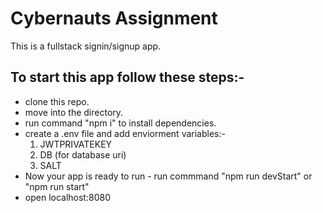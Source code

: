 # Cybernauts Assignment

This is a fullstack signin/signup app.

## To start this app follow these steps:-
- clone this repo.
- move into the directory.
- run command "npm i" to install dependencies.
- create a .env file and add enviorment variables:-
    1. JWTPRIVATEKEY
    2. DB (for database uri)
    3. SALT
- Now your app is ready to run - run commmand "npm run devStart" or "npm run start"
- open localhost:8080